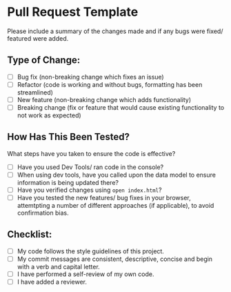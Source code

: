 # Pull Request Template 

Please include a summary of the changes made and if any bugs were fixed/ featured were added. 

## Type of Change:

- [ ] Bug fix (non-breaking change which fixes an issue)
- [ ] Refactor (code is working and without bugs, formatting has been streamlined)
- [ ] New feature (non-breaking change which adds functionality)
- [ ] Breaking change (fix or feature that would cause existing functionality to not work as expected)

## How Has This Been Tested?

What steps have you taken to ensure the code is effective? 
- [ ] Have you used Dev Tools/ ran code in the console?
- [ ] When using dev tools, have you called upon the data model to ensure information is being updated there? 
- [ ] Have you verified changes using `open index.html`?
- [ ] Have you tested the new features/ bug fixes in your browser, attemtpting a number of different approaches (if applicable), to avoid confirmation bias. 

## Checklist:

- [ ] My code follows the style guidelines of this project.
- [ ] My commit messages are consistent, descriptive, concise and begin with a verb and capital letter.
- [ ] I have performed a self-review of my own code.
- [ ] I have added a reviewer.
